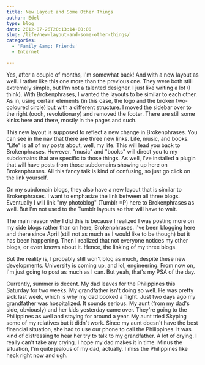 ```yaml
---
title: New Layout and Some Other Things
author: Edel
type: blog
date: 2012-07-26T20:13:14+00:00
slug: /life/new-layout-and-some-other-things/
categories:
  - 'Family &amp; Friends'
  - Internet

---
```

Yes, after a couple of months, I'm somewhat back! And with a new layout as well. I rather like this one more than the previous one. They were both still extremely simple, but I'm not a talented designer. I just like writing a lot (I think). With Brokenphrases, I wanted the layouts to be similar to each other. As in, using certain elements (in this case, the logo and the broken two-coloured circle) but with a different structure. I moved the sidebar over to the right (oooh, revolutionary) and removed the footer. There are still some kinks here and there, mostly in the pages and such.

This new layout is supposed to reflect a new change in Brokenphrases. You can see in the nav that there are three new links. Life, music, and books. "Life" is all of my posts about, well, my life. This will lead you back to Brokenphrases. However, "music" and "books" will direct you to my subdomains that are specific to those things. As well, I've installed a plugin that will have posts from those subdomains showing up here on Brokenphrases. All this fancy talk is kind of confusing, so just go click on the link yourself.

On my subdomain blogs, they also have a new layout that is similar to Brokenphrases. I want to emphasize the link between all three blogs. Eventually I will link "my photoblog" (Tumblr =P) here to Brokenphrases as well. But I'm not used to the Tumblr layouts so that will have to wait.

The main reason why I did this is because I realized I was posting more on my side blogs rather than on here, Brokenphrases. I've been blogging here and there since April (still not as much as I would like to be though) but it has been happening. Then I realized that not everyone notices my other blogs, or even knows about it. Hence, the linking of my three blogs.

But the reality is, I probably still won't blog as much, despite these new developments. University is coming up, and lol, engineering. From now on, I'm just going to post as much as I can. But yeah, that's my PSA of the day.

Currently, summer is decent. My dad leaves for the Philippines this Saturday for two weeks. My grandfather isn't doing so well. He was pretty sick last week, which is why my dad booked a flight. Just two days ago my grandfather was hospitalized. It sounds serious. My aunt (from my dad's side, obviously) and her kids yesterday came over. They're going to the Philippines as well and staying for around a year. My aunt tried Skyping some of my relatives but it didn't work. Since my aunt doesn't have the best financial situation, she had to use our phone to call the Philippines. It was kind of distressing to hear her try to talk to my grandfather. A lot of crying. I really can't take any crying. I hope my dad makes it in time. Minus the situation, I'm quite jealous of my dad, actually. I miss the Philippines like heck right now and ugh.



